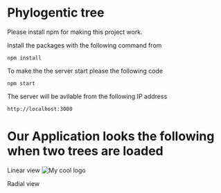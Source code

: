 # Phylogentic tree


Please install npm for making this project work.

Install the packages with the following command from 
```
npm install
```
To make the the server start please the following code
```
npm start

```

The server will be avilable from the following IP address
```
http://localhost:3000

```

# Our Application looks the following when two trees are loaded

Linear view
<img src="picture.png" alt="My cool logo"/>

Radial view
 

